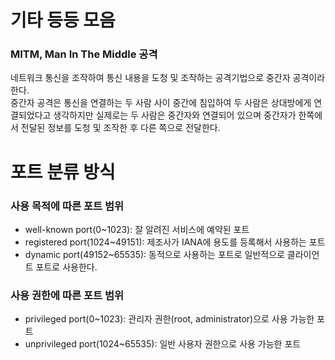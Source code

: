 # 기타 등등 모음

### MITM, Man In The Middle 공격 
네트워크 통신을 조작하여 통신 내용을 도청 및 조작하는 공격기법으로 중간자 공격이라 한다.  
중간자 공격은 통신을 연결하는 두 사람 사이 중간에 침입하여 두 사람은 상대방에게 연결되었다고 생각하지만 실제로는 두 사람은 중간자와 연결되어 있으며 중간자가 한쪽에서 전달된 정보를 도청 및 조작한 후 다른 쪽으로 전달한다. 

# 포트 분류 방식
### 사용 목적에 따른 포트 범위
* well-known port(0~1023): 잘 알려진 서비스에 예약된 포트
* registered port(1024~49151): 제조사가 IANA에 용도를 등록해서 사용하는 포트
* dynamic port(49152~65535): 동적으로 사용하는 포트로 일반적으로 클라이언트 포트로 사용한다. 

### 사용 권한에 따른 포트 범위
* privileged port(0~1023): 관리자 권한(root, administrator)으로 사용 가능한 포트
* unprivileged port(1024~65535): 일반 사용자 권한으로 사용 가능한 포트